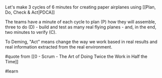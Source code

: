 Let's make 3 cycles of 6 minutes for creating paper airplanes using [[Plan, Do, Check & Act|PDCA]]

The teams have a minute of each cycle to plan (P) how they will assemble, three to do (D) - build and test as many real flying planes - and, in the end, two minutes to verify (C).

To Deming, "Act" means change the way we work based in real results and real information extracted from the real environment.

#quote from [[0 - Scrum - The Art of Doing Twice the Work in Half the Time]] 

#learn 